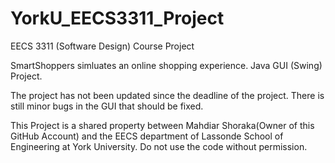 # YorkU_EECS3311_Project
EECS 3311 (Software Design) Course Project

SmartShoppers simluates an online shopping experience.
Java GUI (Swing) Project.

The project has not been updated since the deadline of the project. There is still minor bugs in the GUI that should be fixed.

This Project is a shared property between Mahdiar Shoraka(Owner of this GitHub Account) and the EECS department of Lassonde School of Engineering at York University. 
Do not use the code without permission.  
